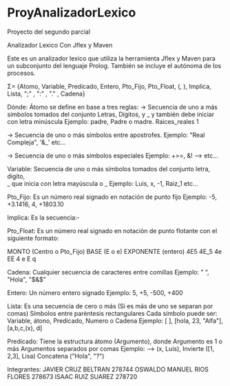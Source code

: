 # ProyAnalizadorLexico
Proyecto del segundo parcial

Analizador Lexico Con Jflex y Maven

Este es un analizador lexico que utiliza la herramienta Jflex y Maven para un subconjunto del lenguaje Prolog. También se incluye el autónoma de los procesos. 

Σ= {Atomo, Variable, Predicado, Entero, Pto_Fijo, Pto_Float, (, ), Implica, Lista, ";" , ":" , "." , Cadena}

Dónde: Átomo se define en base a tres reglas:
→ Secuencia de uno a más símbolos tomados del conjunto
     Letras, Dígitos, y _ y también debe iniciar con letra minúscula
Ejemplo: padre, Padre o madre. Raices_reales 1

→ Secuencia de uno o más símbolos entre apostrofes.
Ejemplo: "Real Compleja", '&_' etc...

→ Secuencia de uno o más símbolos especiales
Ejemplo: +>=, &! --> etc...

Variable: Secuencia de uno o más símbolos tomados del conjunto letra, digito,       
               _ que inicia con letra mayúscula o _
Ejemplo: Luis, x, -1, Raiz_1 etc...

Pto_Fijo: Es un número real signado en notación de punto fijo
Ejemplo: -5, +3.1416, 4, +1803.10

Implica: Es la secuencia:-

Pto_Float: Es un número real signado en notación de punto flotante con el siguiente formato:

MONTO (Centro o Pto_Fijo) BASE (E o e) EXPONENTE (entero)
4E5     4E_5
4e EE
4 e E q

Cadena: Cualquier secuencia de caracteres entre comillas
Ejemplo: " “, "Hola", "$&$"

Entero: Un número entero signado
Ejemplo: 5, +5, -500, +400

Lista: Es una secuencia de cero o más (Si es más de uno se separan por comas) Símbolos entre paréntesis rectangulares
Cada símbolo puede ser: Variable, átono, Predicado, Numero o Cadena
Ejemplo: [ ], [hola, 23, "Alfa"], [a,b,c,(x), d]

Predicado: Tiene la estructura átomo (Argumento), donde Argumento es 1 o más Argumentos separados por comas
Ejemplo: --> (x, Luis), Invierte ([1, 2,3], Lisa) Concatena ("Hola", "?")

Integrantes:
JAVIER CRUZ BELTRAN 278744
OSWALDO MANUEL RIOS FLORES 278673
ISAAC RUIZ SUAREZ 278720
